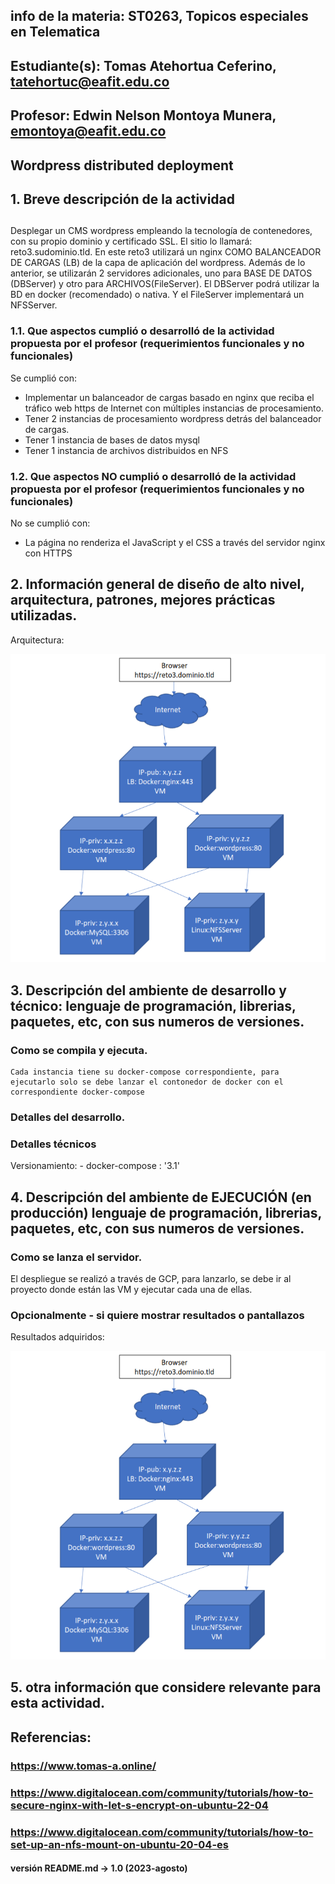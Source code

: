 ## info de la materia: ST0263, Topicos especiales en Telematica
##
## Estudiante(s): Tomas Atehortua Ceferino, tatehortuc@eafit.edu.co
##
## Profesor: Edwin Nelson Montoya Munera, emontoya@eafit.edu.co
##

## Wordpress distributed deployment
##
## 1. Breve descripción de la actividad
##
Desplegar un CMS wordpress empleando la tecnología de contenedores, con su propio dominio y certificado SSL. El sitio lo llamará: reto3.sudominio.tld.
En este reto3 utilizará un nginx COMO BALANCEADOR DE CARGAS (LB) de la capa de aplicación del wordpress.
Además de lo anterior, se utilizarán 2 servidores adicionales, uno para BASE DE DATOS (DBServer) y otro para ARCHIVOS(FileServer). El DBServer podrá utilizar la BD en docker (recomendado) o nativa. Y el FileServer implementará un NFSServer.

### 1.1. Que aspectos cumplió o desarrolló de la actividad propuesta por el profesor (requerimientos funcionales y no funcionales)
Se cumplió con:

- Implementar un balanceador de cargas basado en nginx que reciba el tráfico web https de
Internet con múltiples instancias de procesamiento.
- Tener 2 instancias de procesamiento wordpress detrás del balanceador de cargas.
- Tener 1 instancia de bases de datos mysql
- Tener 1 instancia de archivos distribuidos en NFS

### 1.2. Que aspectos NO cumplió o desarrolló de la actividad propuesta por el profesor (requerimientos funcionales y no funcionales)
No se cumplió con:
- La página no renderiza el JavaScript y el CSS a través del servidor nginx con HTTPS

## 2. Información general de diseño de alto nivel, arquitectura, patrones, mejores prácticas utilizadas.
Arquitectura: 

![architecture](./utils/architecture.png)

## 3. Descripción del ambiente de desarrollo y técnico: lenguaje de programación, librerias, paquetes, etc, con sus numeros de versiones.

### Como se compila y ejecuta.
    Cada instancia tiene su docker-compose correspondiente, para ejecutarlo solo se debe lanzar el contonedor de docker con el correspondiente docker-compose
### Detalles del desarrollo.

### Detalles técnicos
Versionamiento:
    - docker-compose :  '3.1'

## 4. Descripción del ambiente de EJECUCIÓN (en producción) lenguaje de programación, librerias, paquetes, etc, con sus numeros de versiones.


### Como se lanza el servidor.
El despliegue se realizó a través de GCP, para lanzarlo, se debe ir al proyecto donde están las VM y ejecutar cada una de ellas.

### Opcionalmente - si quiere mostrar resultados o pantallazos 
Resultados adquiridos:

![architecture](./utils/architecture.png)

## 5. otra información que considere relevante para esta actividad.

## Referencias:

### https://www.tomas-a.online/ 
### https://www.digitalocean.com/community/tutorials/how-to-secure-nginx-with-let-s-encrypt-on-ubuntu-22-04
### https://www.digitalocean.com/community/tutorials/how-to-set-up-an-nfs-mount-on-ubuntu-20-04-es

#### versión README.md -> 1.0 (2023-agosto)